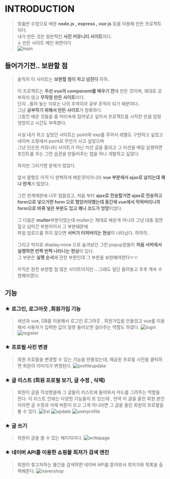 # INTRODUCTION
> 맞춤반 수업으로 배운 <b>node.js , express , vue js</b> 등을 이용해 만든 프로젝트이다.<br>
> 내가 만든 것은 일반적인 <b>사진 커뮤니티 사이트</b>이다.<br>
> ↓ 만든 사이트 메인 화면이다<br>
>![main](https://user-images.githubusercontent.com/58199479/91044915-0216a780-e651-11ea-97a9-46d8d5252056.PNG)
## 들어가기전.. 보완할 점
> 솔직히 이 사이트는 <b>보완할 점이 차고 넘친다</b> 하하..<br><br>
> 이 프로젝트는 <b>우선 vue의 component를 배우기 전</b>에 만든 것이며, 제대로 공부하지 않고 <b>무작정 만든 사이트</b>이다.<br>
> 단지 ..올려 놓는 이유는 나의 추억이자 공부 흔적이 되기 때문아다..<br>
> 그냥 <b>공부하기 위해서 만든 사이트</b>가 정확하다.<br>
> 그동안 배운 것들을 좀 머리속에 집어넣고 싶어서 프로젝트를 시작한 만큼 엄청 엉망이고 시간도 부족했다.<br><br>
> 사실 내가 하고 싶었던 사이트는 point와 exp를 주어서 레벨도 구현하고 싶었고 네이버 쇼핑에서 point로 무언가 사고 싶었으며<br>
> 그냥 단순한 커뮤니티 사이트가 아닌 미션 글을 올리고 그 미션을 매일 실행하면 포인트를 주는 그런 습관을 만들어주는 앱을 하나 개발하고 싶었다.<br><br>
> 하지만 그러기엔 문제가 많았다.<br><br>
> 앞서 말했듯 아직 다 완벽하게 배운것이아니라 <b>vue 부분에서 ajax로 날리는데 꽤나 한계</b>가 많았다.<br><br>
> 그런 한계때문에 너무 힘들었고, 처음 부터 <b>ajax로 전송할거면 ajax로 전송하고 form으로 넣으거면 form 으로 했었어야했는데 중간에 vue에서 막혀버리니까 form으로 바꿔 넣은 부분도 있고 꽤나 코드가 엉망</b>이었다.<br><br>
> 그 다음은 <b>multer</b>부분이었는데 multer는 제대로 배운게 아니라 그냥 대충 잠깐 짚고 넘어간 부분이어서 그 부분떄문에 <br>
> 파일 업로드를 하지 않으면 <b>서버가 터져버리는 현상</b>이 나타났다. 하하하..<br><br>
> 그리고 억지로 display:none 으로 숨겨놨던 그런 popup창들이 <b>처음 서버에서 실행하면 번쩍 번쩍 나타나는 현상</b>이 있다.<br>
> 그 부분은 <b>실행 순서</b>에 관한 부분인데 그 부분을 보완해야한다ㅜㅜ <br><br>
> 아직은 완전 보완할 점 많은 사이트이지만....그래도 일단 올려놓고 추후 계속 수정해야겠다.

## 기능
### ★ <b>로그인, 로그아웃 ,회원가입 기능</b>
> 세션과 vue, DB를 이용해서 로그인 로그아웃 , 회원가입을 만들었고 vue를 이용해서 사용자가 입력한 값이 잘못 들어오면 걸러주는 역할도 하였다.
> ![login](https://user-images.githubusercontent.com/58199479/91044911-017e1100-e651-11ea-84ea-972df67f8fbe.PNG)
> ![register](https://user-images.githubusercontent.com/58199479/91044912-0216a780-e651-11ea-986a-483036941ee7.PNG)
### ★ 프로필 사진 변경
> 회원 프로필을 변경할 수 있는 기능을 만들었는데, 제공된 프로필 사진을 클릭하면 회원의 이미지가 변경된다.
>![profileupdate](https://user-images.githubusercontent.com/58199479/91044916-02af3e00-e651-11ea-8347-fd52605aced8.PNG)
### ★ 글 리스트 (회원 프로필 보기, 글 수정 , 삭제)
> 회원이 글을 작성했을때 그 글들이 리스트에 들어와서 카드를 그려주는 역할을 한다.
> 이 리스트 안에는 다양한 기능들이 또 있는데 , 만약 이 글을 올린 회원 본인 이라면 글 수정과 삭제 버튼이 뜨고 그게 아니라면 그 글을 올린 회원의 프로팔을 볼 수 있다.
> ![list](https://user-images.githubusercontent.com/58199479/91044917-0347d480-e651-11ea-8849-583375de238c.PNG)
> ![update](https://user-images.githubusercontent.com/58199479/91044923-03e06b00-e651-11ea-9df4-976b3f962d1d.PNG)
> ![userprofile](https://user-images.githubusercontent.com/58199479/91044919-0347d480-e651-11ea-8e05-74fe6ec9f869.PNG)
### ★ 글 쓰기 
> 회원이 글을 쓸 수 있는 페이지이다.
> ![writepage](https://user-images.githubusercontent.com/58199479/91044905-ffb44d80-e650-11ea-8d2c-b2111b27b59a.PNG)
### ★ 네이버 API를 이용한 쇼핑몰 최저가 검색 엔진 
> 회원이 찾고자하는 물건을 검색하면 네이버 API를 뜯어와서 최저가와 목록을 출력해준다. 
> ![navershop](https://user-images.githubusercontent.com/58199479/91044909-004ce400-e651-11ea-963f-2baf7712997c.PNG)











